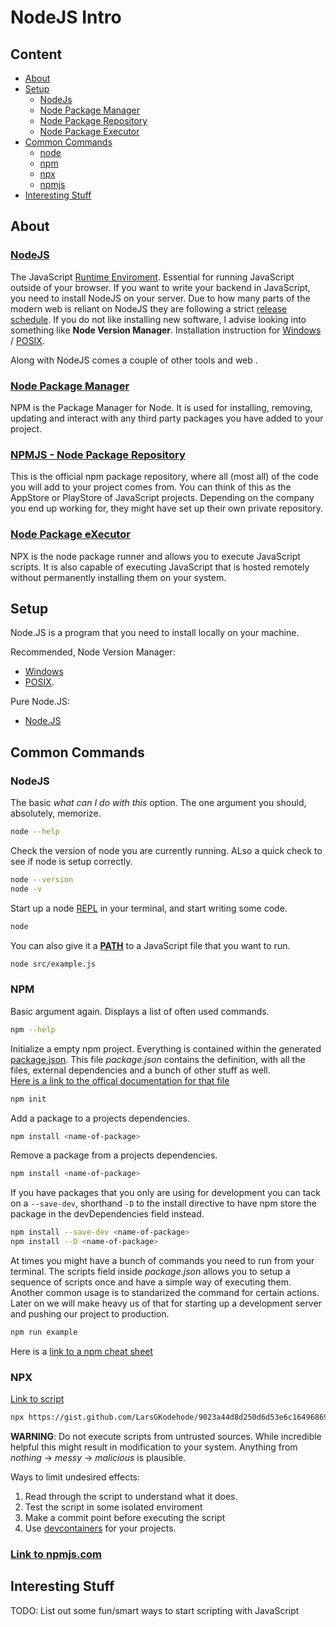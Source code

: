# NodeJS Intro

## Content
- [About](#about)
- [Setup](#setup)
  - [NodeJs](#nodejs)
  - [Node Package Manager](#node-package-manager)
  - [Node Package Repository](#npmjs---node-package-repository)
  - [Node Package Executor](#node-package-executor)
- [Common Commands](#common-commands)
  - [node](#node)
  - [npm](#npm)
  - [npx](#npx)
  - [npmjs](#npmjs)
- [Interesting Stuff](#interesting-stuff)

## About

### [NodeJS](https://nodejs.org/en/)

The JavaScript [Runtime Enviroment](https://en.wikipedia.org/wiki/Runtime_system). Essential for running JavaScript outside of your browser. If you want to write your backend in JavaScript, you need to install NodeJS on your server. Due to how many parts of the modern web is reliant on NodeJS they are following a strict [release schedule](https://nodejs.dev/en/about/releases/). If you do not like installing new software, I advise looking into something like **Node Version Manager**. Installation instruction for [Windows](https://github.com/coreybutler/nvm-windows#installation--upgrades) / [POSIX](https://github.com/nvm-sh/nvm).

Along with NodeJS comes a couple of other tools and web .

### [Node Package Manager](https://docs.npmjs.com/)

NPM is the Package Manager for Node. It is used for installing, removing, updating and interact with any third party packages you have added to your project.

### [NPMJS - Node Package Repository](https://www.npmjs.com/)

This is the official npm package repository, where all (most all) of the code you will add to your project comes from. You can think of this as the AppStore or PlayStore of JavaScript projects. Depending on the company you end up working for, they might have set up their own private repository.

### [Node Package <s>e</s>Xecutor]((https://www.npmjs.com/package/npx))

NPX is the node package runner and allows you to execute JavaScript scripts. It is also capable of executing JavaScript that is hosted remotely without permanently installing them on your system.

## Setup

Node.JS is a program that you need to install locally on your machine.

Recommended, Node Version Manager:
- [Windows](https://github.com/coreybutler/nvm-windows#installation--upgrades)
- [POSIX](https://github.com/nvm-sh/nvm).

Pure Node.JS:
- [Node.JS](https://nodejs.org/)

## Common Commands

### NodeJS
The basic *what can I do with this* option. The one argument you should, absolutely, memorize.
```sh
node --help
```

Check the version of node you are currently running. ALso a quick check to see if node is setup correctly.
```sh
node --version
node -v
```

Start up a node [REPL](https://en.wikipedia.org/wiki/Read%E2%80%93eval%E2%80%93print_loop) in your terminal, and start writing some code.
```sh
node
```

You can also give it a [**PATH**](https://en.wikipedia.org/wiki/Path_(computing)) to a JavaScript file that you want to run.
```sh
node src/example.js
```

### NPM

Basic argument again. Displays a list of often used commands.
```sh
npm --help
```

Initialize a empty npm project. Everything is contained within the generated [package.json](package.json). This file *package.json* contains the definition, with all the files, external dependencies and a bunch of other stuff as well. <br>[Here is a link to the offical documentation for that file](https://docs.npmjs.com/cli/v9/configuring-npm/package-json)
```sh
npm init
```

Add a package to a projects dependencies.
```sh
npm install <name-of-package>
```

Remove a package from a projects dependencies.
```sh
npm install <name-of-package>
```

If you have packages that you only are using for development you can tack on a ```--save-dev```, shorthand ```-D``` to the install directive to have npm store the package in the devDependencies field instead.
```sh
npm install --save-dev <name-of-package>
npm install --D <name-of-package>
```

At times you might have a bunch of commands you need to run from your terminal. The scripts field inside *package.json* allows you to setup a sequence of scripts once and have a simple way of executing them. Another common usage is to standarized the command for certain actions. Later on we will make heavy us of that for starting up a development server and pushing our project to production.
```sh
npm run example
```

Here is a [link to a npm cheat sheet](https://devhints.io/npm)

### NPX

[Link to script](https://gist.github.com/LarsGKodehode/9023a44d8d250d6d53e6c164968692ee)
```sh
npx https://gist.github.com/LarsGKodehode/9023a44d8d250d6d53e6c164968692ee
```

**WARNING**: Do not execute scripts from untrusted sources. While incredible helpful this might result in modification to your system. Anything from *nothing* -> *messy* -> *malicious* is plausible.

Ways to limit undesired effects:
1. Read through the script to understand what it does.
2. Test the script in some isolated enviroment
3. Make a commit point before executing the script
4. Use [devcontainers](https://code.visualstudio.com/docs/devcontainers/containers) for your projects.

### [Link to npmjs.com](https://www.npmjs.com/)

## Interesting Stuff
TODO: List out some fun/smart ways to start scripting with JavaScript